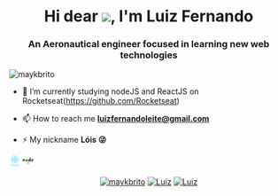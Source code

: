 <h1 align="center">Hi dear <img src="https://raw.githubusercontent.com/kaueMarques/kaueMarques/master/hi.gif" width="30px">, I'm Luiz Fernando</h1>
<h3 align="center">An Aeronautical engineer focused in learning new web technologies</h3>
<p align="left"> <img src="https://komarev.com/ghpvc/?username=lfml83" alt="maykbrito" /> </p>

- 🔭 I’m currently studying nodeJS and ReactJS on Rocketseat(https://github.com/Rocketseat)

- 📫 How to reach me **luizfernandoleite@gmail.com**

- ⚡ My nickname **Lóis 😜**

<p align="left">
<img src="https://raw.githubusercontent.com/devicons/devicon/master/icons/react/react-original-wordmark.svg" alt="react" width="20" height="20"/>
<img src="https://raw.githubusercontent.com/devicons/devicon/master/icons/nodejs/nodejs-original-wordmark.svg" alt="nodejs" width="20" height="20"/></p><p align="center">
</p>

<p align="center">
<a href="https://linkedin.com/in/luiz-leite-62570379" target="blank"><img align="center" src="https://cdn.jsdelivr.net/npm/simple-icons@3.0.1/icons/linkedin.svg" alt="maykbrito" height="20" width="20" /></a>
<a href="https://www.facebook.com/luiz.fernando.963/" target="blank"><img align="center" src="https://cdn.jsdelivr.net/npm/simple-icons@3.0.1/icons/facebook.svg" alt="Luiz" height="20" width="20" /></a>
<a href="https://www.instagram.com/luizfernando_martins_leite/" target="blank"><img align="center" src="https://cdn.jsdelivr.net/npm/simple-icons@3.0.1/icons/instagram.svg" alt="Luiz" height="20" width="20" /></a>
</p>

<!--
**maykbrito/maykbrito** is a ✨ _special_ ✨ repository because its `README.md` (this file) appears on your GitHub profile.

Here are some ideas to get you started:

- 🔭 I’m currently working on ...
- 🌱 I’m currently learning ...
- 👯 I’m looking to collaborate on ...
- 🤔 I’m looking for help with ...
- 💬 Ask me about ...
- 📫 How to reach me: ...
- 😄 Pronouns: ...
- ⚡ Fun fact: ...
